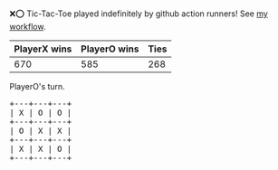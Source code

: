 :x::o: Tic-Tac-Toe played indefinitely by github action runners! See [my workflow](.github/workflows/play.yaml).

|PlayerX wins|PlayerO wins|Ties|
|-|-|-|
|670|585|268|

PlayerO's turn.

<pre>
+---+---+---+
| X | O | O |
+---+---+---+
| O | X | X |
+---+---+---+
| X | X | O |
+---+---+---+
</pre>